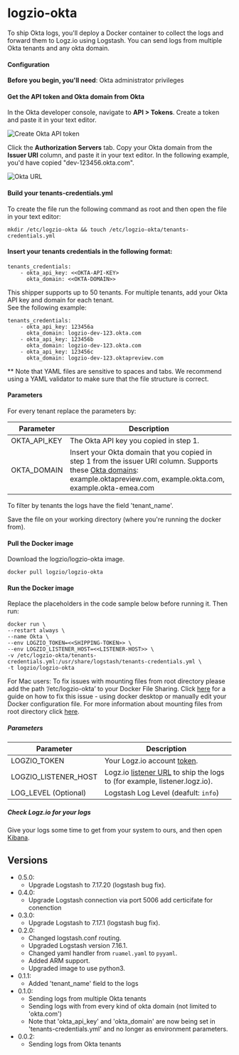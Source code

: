 # logzio-okta

To ship Okta logs,
you'll deploy a Docker container
to collect the logs and forward them to Logz.io using Logstash.
You can send logs from multiple Okta tenants and any okta domain.

#### Configuration

**Before you begin, you'll need**:
Okta administrator privileges

<div class="tasklist">

#### Get the API token and Okta domain from Okta

In the Okta developer console,
navigate to **API > Tokens**.
Create a token and paste it in your text editor.

![Create Okta API token](https://dytvr9ot2sszz.cloudfront.net/logz-docs/log-shipping/okta-create-token.png)

Click the **Authorization Servers** tab.
Copy your Okta domain from the **Issuer URI** column,
and paste it in your text editor. In the following example, you'd have copied "dev-123456.okta.com".

![Okta URL](https://dytvr9ot2sszz.cloudfront.net/logz-docs/log-shipping/okta-issuer-uri.png)

#### Build your tenants-credentials.yml

To create the file run the following command as root and then open the file in your text editor:

```
mkdir /etc/logzio-okta && touch /etc/logzio-okta/tenants-credentials.yml
```

#### Insert your tenants credentials in the following format:

```
tenants_credentials:
    - okta_api_key: <<OKTA-API-KEY>
      okta_domain: <<OKTA-DOMAIN>>
```

This shipper supports up to 50 tenants. For multiple tenants, add your Okta API key and domain for each tenant.  
See the following example:

```
tenants_credentials:
    - okta_api_key: 123456a
      okta_domain: logzio-dev-123.okta.com
    - okta_api_key: 123456b
      okta_domain: logzio-dev-123.okta.com
    - okta_api_key: 123456c
      okta_domain: logzio-dev-123.oktapreview.com
```

\*\* Note that YAML files are sensitive to spaces and tabs. We recommend using a YAML validator to make sure that the file structure is correct.

#### Parameters

For every tenant replace the parameters by:

| Parameter                                         | Description                                                                                                                                                                                                                                     |
| ------------------------------------------------- | ----------------------------------------------------------------------------------------------------------------------------------------------------------------------------------------------------------------------------------------------- |
| OKTA_API_KEY <span class="required-param"></span> | The Okta API key you copied in step 1.                                                                                                                                                                                                          |
| OKTA_DOMAIN <span class="required-param"></span>  | Insert your Okta domain that you copied in step 1 from the issuer URI column. Supports these [Okta domains](https://developer.okta.com/docs/guides/find-your-domain/findorg/): example.oktapreview.com, example.okta.com, example.okta-emea.com |

To filter by tenants the logs have the field 'tenant_name'.

Save the file on your working directory (where you're running the docker from).

#### Pull the Docker image

Download the logzio/logzio-okta image.

```shell
docker pull logzio/logzio-okta
```

#### Run the Docker image

Replace the placeholders in the code sample below before running it. Then run:

```shell
docker run \
--restart always \
--name Okta \
--env LOGZIO_TOKEN=<<SHIPPING-TOKEN>> \
--env LOGZIO_LISTENER_HOST=<<LISTENER-HOST>> \
-v /etc/logzio-okta/tenants-credentials.yml:/usr/share/logstash/tenants-credentials.yml \
-t logzio/logzio-okta
```

For Mac users: To fix issues with mounting files from root directory please add the path ‘/etc/logzio-okta’ to your Docker File Sharing.
Click [here](https://medium.com/effy-tech/fixing-the-var-folders-error-in-docker-for-mac-v2-2-3-2a40e776132d) for a guide on how to fix this issue - using docker desktop or manually edit your Docker configuration file.
For more information about mounting files from root directory click [here](https://docs.docker.com/docker-for-mac/osxfs/#namespaces).

##### Parameters

| Parameter                                                 | Description                                                                                                                               |
|-----------------------------------------------------------|-------------------------------------------------------------------------------------------------------------------------------------------|
| LOGZIO_TOKEN <span class="required-param"></span>         | Your Logz.io account [token](<(https://app.logz.io/#/dashboard/settings/general)>).                                                       |
| LOGZIO_LISTENER_HOST <span class="required-param"></span> | Logz.io [listener URL](https://docs.logz.io/user-guide/accounts/account-region.html) to ship the logs to (for example, listener.logz.io). |
| LOG_LEVEL (Optional)                                      | Logstash Log Level (deafult: `info`)                                                                                                      |

##### Check Logz.io for your logs

Give your logs some time to get from your system to ours,
and then open [Kibana](https://app.logz.io/#/dashboard/kibana).

## Versions

-   0.5.0:
    -   Upgrade Logstash to 7.17.20 (logstash bug fix).
-   0.4.0:
    -   Upgrade Logstash connection via port 5006 add certicifate for conenction
-   0.3.0:
    -   Upgrade Logstash to 7.17.1 (logstash bug fix).
-   0.2.0:
    -   Changed logstash.conf routing.
    -   Upgraded Logstash version 7.16.1.
    -   Changed yaml handler from `ruamel.yaml` to `pyyaml`.
    -   Added ARM support.
    -   Upgraded image to use python3.
-   0.1.1:
    -   Added 'tenant_name' field to the logs
-   0.1.0:
    -   Sending logs from multiple Okta tenants
    -   Sending logs with from every kind of okta domain (not limited to 'okta.com')
    -   Note that 'okta_api_key' and 'okta_domain' are now being set in 'tenants-credentials.yml' and no longer as environment parameters.
-   0.0.2:
    -   Sending logs from Okta tenants
